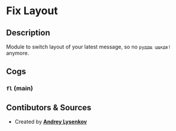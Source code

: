 # Fix Layout

## Description

Module to switch layout of your latest message, so no `руддщ цщкдв!` anymore.

## Cogs

### `fl` (**main**)

## Contibutors & Sources

- Created by **[Andrey Lysenkov](https://gitlab.com/AndreyLysenkov)**